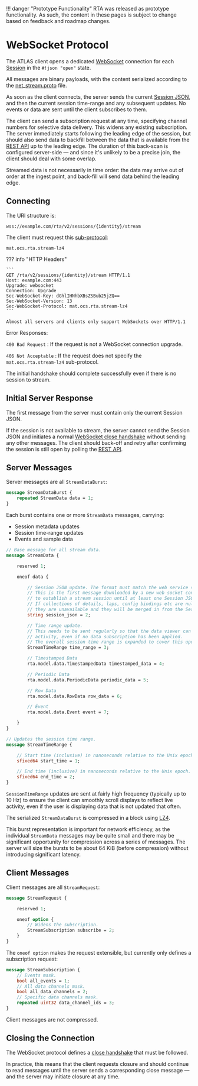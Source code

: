 
!!! danger "Prototype Functionality"
    RTA was released as prototype functionality. As such, the content in these pages is subject to change based on feedback and roadmap changes.
# WebSocket Protocol

The ATLAS client opens a dedicated [WebSocket](https://datatracker.ietf.org/doc/html/rfc6455) connection for each [Session](../sessions/index.md) in the `#!json "open"` state.

All messages are binary payloads, with the content serialized according to the [net_stream.proto](../protobuf/net_stream.md) file.

As soon as the client connects, the server sends the current [Session JSON](../sessions/index.md), and then the current session time-range and any subsequent updates.
No events or data are sent until the client subscribes to them.

The client can send a subscription request at any time, specifying channel numbers for selective data delivery. This widens any existing subscription.
The server immediately starts following the leading edge of the session, but should also send data to backfill between the data that is available from the
[REST API](../../api/index.md) up to the leading edge. The duration of this back-scan is configured server-side &mdash; and since it's unlikely to be a
precise join, the client should deal with some overlap.

Streamed data is not necessarily in time order: the data may arrive out of order at the ingest point, and back-fill will send data behind the leading edge.

## Connecting

The URI structure is:

    wss://example.com/rta/v2/sessions/{identity}/stream

The client must request this [sub-protocol](https://developer.mozilla.org/en-US/docs/Web/API/WebSockets_API/Writing_WebSocket_servers#subprotocols):

    mat.ocs.rta.stream-lz4

??? info "HTTP Headers"

    ```
    GET /rta/v2/sessions/{identity}/stream HTTP/1.1
    Host: example.com:443
    Upgrade: websocket
    Connection: Upgrade
    Sec-WebSocket-Key: dGhlIHNhbXBsZSBub25jZQ==
    Sec-WebSocket-Version: 13
    Sec-WebSocket-Protocol: mat.ocs.rta.stream-lz4
    ```

    Almost all servers and clients only support WebSockets over HTTP/1.1

Error Responses:

`400 Bad Request`
:   If the request is not a WebSocket connection upgrade.

`406 Not Acceptable`
:   If the request does not specify the `mat.ocs.rta.stream-lz4` sub-protocol.

The initial handshake should complete successfully even if there is no session to stream.

## Initial Server Response

The first message from the server must contain only the current Session JSON.

If the session is not available to stream, the server cannot send the Session JSON and
initiates a normal [WebSocket close handshake](https://datatracker.ietf.org/doc/html/rfc6455#section-7.1.2)
without sending any other messages. The client should back-off and retry after confirming the session is still
open by polling the [REST API](../../api/index.md).

## Server Messages 

Server messages are all `StreamDataBurst`:

```protobuf
message StreamDataBurst {
    repeated StreamData data = 1;
}
```

Each burst contains one or more `StreamData` messages, carrying:

* Session metadata updates
* Session time-range updates
* Events and sample data

```protobuf
// Base message for all stream data.
message StreamData {

    reserved 1;

    oneof data {

        // Session JSON update. The format must match the web service specification.
        // This is the first message downloaded by a new web socket connection, so it is not possible
        // to establish a stream session until at least one Session JSON update has been streamed.
        // If collections of details, laps, config bindings etc are null - not empty - it is assumed
        // they are unavailable and they will be merged in from the Session JSON downloaded from the service.
        string session_json = 2;

        // Time range update.
        // This needs to be sent regularly so that the data viewer can pan smoothly to show
        // activity, even if no data subscription has been applied.
        // The overall session time range is expanded to cover this update.
        StreamTimeRange time_range = 3;

        // Timestamped Data
        rta.model.data.TimestampedData timestamped_data = 4;

        // Periodic Data
        rta.model.data.PeriodicData periodic_data = 5;

        // Row Data
        rta.model.data.RowData row_data = 6;

        // Event
        rta.model.data.Event event = 7;

    }
}

// Updates the session time range.
message StreamTimeRange {

    // Start time (inclusive) in nanoseconds relative to the Unix epoch.
    sfixed64 start_time = 1;

    // End time (inclusive) in nanoseconds relative to the Unix epoch.
    sfixed64 end_time = 2;
}

```

`SessionTimeRange` updates are sent at fairly high frequency (typically up to 10 Hz) to ensure the client can smoothly scroll
displays to reflect live activity, even if the user is displaying data that is not updated that often.

The serialized `StreamDataBurst` is compressed in a block using [LZ4](https://github.com/lz4/lz4).

This burst representation is important for network efficiency, as the individual `StreamData` messages may be quite small
and there may be significant opportunity for compression across a series of messages. The server will size the bursts
to be about 64 KiB (before compression) without introducing significant latency.

## Client Messages

Client messages are all `StreamRequest`:

```protobuf
message StreamRequest {

    reserved 1;

    oneof option {
        // Widens the subscription.
        StreamSubscription subscribe = 2;
    }
}
```

The `oneof option` makes the request extensible, but currently only defines a subscription request:

```protobuf
message StreamSubscription {
    // Events mask.
    bool all_events = 1;
    // All data channels mask.
    bool all_data_channels = 2;
    // Specific data channels mask.
    repeated uint32 data_channel_ids = 3;
}
```

Client messages are not compressed.

## Closing the Connection

The WebSocket protocol defines a [close handshake](https://datatracker.ietf.org/doc/html/rfc6455#section-7) that must be followed.

In practice, this means that the client requests closure and should continue to read messages until the server sends a corresponding
close message &mdash; and the server may initiate closure at any time.
